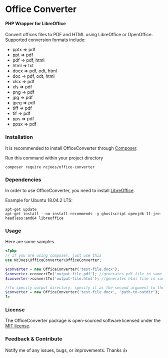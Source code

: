 # Office Converter
#### PHP Wrapper for LibreOffice

Convert offices files to PDF and HTML using LibreOffice or OpenOffice.
Supported conversion formats include:

* pptx => pdf
* ppt => pdf
* pdf => pdf, html
* html => txt
* docx => pdf, odt, html
* doc => pdf, odt, html
* xlsx => pdf
* xls => pdf
* png => pdf
* jpg => pdf
* jpeg => pdf
* tiff => pdf
* tif => pdf
* pps => pdf
* ppsx => pdf

### Installation

It is recommended to install OfficeConverter through [Composer](http://getcomposer.org/).

Run this command within your project directory

```shell
composer require ncjoes/office-converter
```

### Dependencies
In order to use OfficeConverter, you need to install [LibreOffice](http://www.libreoffice.org/).

Example for Ubuntu 18.04.2 LTS:

```
apt-get update
apt-get install --no-install-recommends -y ghostscript openjdk-11-jre-headless:amd64 libreoffice
```

### Usage

Here are some samples.

```php
<?php
// if you are using composer, just use this
use NcJoes\OfficeConverter\OfficeConverter;

$converter = new OfficeConverter('test-file.docx');
$converter->convertTo('output-file.pdf'); //generates pdf file in same directory as test-file.docx
$converter->convertTo('output-file.html'); //generates html file in same directory as test-file.docx

//to specify output directory, specify it as the second argument to the constructor
$converter = new OfficeConverter('test-file.docx', 'path-to-outdir');
?>
```

### License
The OfficeConverter package is open-sourced software licensed under the [MIT license](http://opensource.org/licenses/MIT).

### Feedback & Contribute

Notify me of any issues, bugs, or improvements. Thanks :+1:
